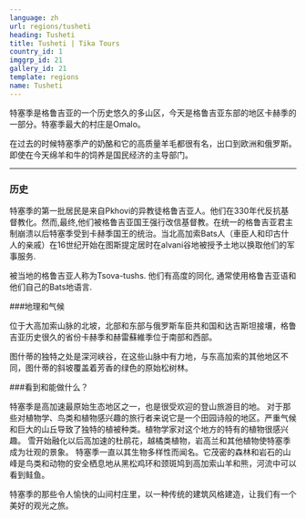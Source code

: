 ```yaml
---
language: zh
url: regions/tusheti
heading: Tusheti
title: Tusheti | Tika Tours
country_id: 1
imggrp_id: 21
gallery_id: 21
template: regions
name: Tusheti
---
```

<div class="row content-row"><!-- 1180 (1)-->

</div>

<div class="row content-row"><!-- 1181 (2)-->
<div class="col-xs-12 col-sm-6 col-md-6"><!-- 1572 -->

特塞季是格鲁吉亚的一个历史悠久的多山区，今天是格鲁吉亚东部的地区卡赫季的一部分。特塞季最大的村庄是Omalo。


</div>

<div class="col-xs-12 col-sm-6 col-md-6"><!-- 1573 -->

在过去的时候特塞季产的奶酪和它的高质量羊毛都很有名，出口到欧洲和俄罗斯。即使在今天绵羊和牛的饲养是国民经济的主导部门。

</div>

</div>

<div class="row content-row"><!-- 1182 (3)-->
<div class="col-xs-12"><!-- 1574 -->

* * *

</div>

</div>

<div class="row content-row"><!-- 1183 (4)-->
<div class="col-xs-12 col-sm-6 col-md-6"><!-- 1575 -->

### 历史


特塞季的第一批居民是来自Pkhovi的异教徒格鲁吉亚人。他们在330年代反抗基督教化。然而,最终,他们被格鲁吉亚国王强行改信基督教。在统一的格鲁吉亚君主制崩溃以后特塞季受到卡赫季国王的统治。当北高加索Bats人（車臣人和印古什人的亲戚）在16世纪开始在图斯提定居时在alvani谷地被授予土地以换取他们的军事服务.

被当地的格鲁吉亚人称为Tsova-tushs. 他们有高度的同化, 通常使用格鲁吉亚语和他们自己的Bats地语言.

###地理和气候

位于大高加索山脉的北坡，北部和东部与俄罗斯车臣共和国和达吉斯坦接壤，格鲁吉亚历史很久的省份卡赫季和赫雷蘇維季位于南部和西部。

图什蒂的独特之处是深河峡谷，在这些山脉中有力地，与东高加索的其他地区不同，图什蒂的斜坡覆盖着芳香的绿色的原始松树林。

</div>

<div class="col-xs-12 col-sm-6 col-md-6"><!-- 1576 -->

###看到和能做什么？

特塞季是高加速最原始生态地区之一，也是很受欢迎的登山旅游目的地。
对于那些对植物学、鸟类和植物感兴趣的旅行者来说它是一个田园诗般的地区。严重气候和巨大的山丘导致了独特的植被种类。植物学家对这个地方的特有的植物很感兴趣。
雪开始融化以后高加速的杜鹃花，越橘类植物，岩高兰和其他植物使特塞季成为壮观的景象。
特塞季一直以其生物多样性而闻名。它茂密的森林和岩石的山峰是鸟类和动物的安全栖息地从黑松鸡环和颈斑鸠到高加索山羊和熊，河流中可以看到鲑鱼。

特塞季的那些令人愉快的山间村庄里，以一种传统的建筑风格建造，让我们有一个美好的观光之旅。

</div>

</div>
